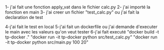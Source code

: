 1- j'ai fait une fonction apply_vat dans le fichier calc.py
2- j'ai importé la fonction en main
3- j'ai creer un fichier "test_calc.py" ou j'ai fait la declaration de test

4-j'ai fait le test en local
5-j'ai fait un dockerfile ou j'ai demande d'executer le main avec les valeurs qu'on veut tester
6-j'ai fait executé  "docker build -t tp-docker ."
             "docker run -it tp-docker python src/test_calc.py"
            "docker run -it tp-docker python src/main.py 100 20"
